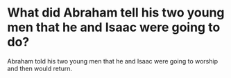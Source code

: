 # What did Abraham tell his two young men that he and Isaac were going to do?

Abraham told his two young men that he and Isaac were going to worship and then would return.
